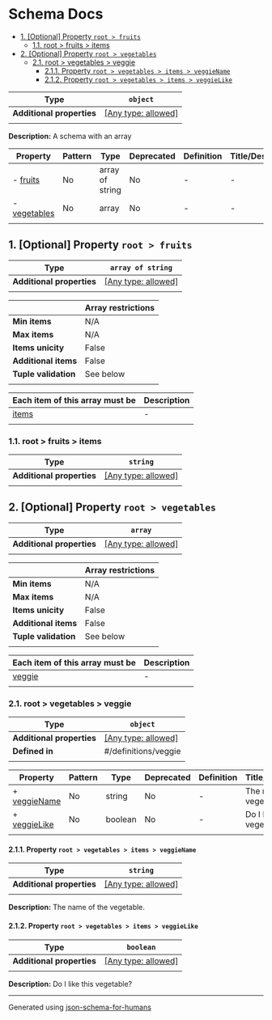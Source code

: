 # Schema Docs

- [1. [Optional] Property `root > fruits`](#fruits)
  - [1.1. root > fruits > items](#autogenerated_heading_2)
- [2. [Optional] Property `root > vegetables`](#vegetables)
  - [2.1. root > vegetables > veggie](#autogenerated_heading_3)
    - [2.1.1. Property `root > vegetables > items > veggieName`](#vegetables_items_veggieName)
    - [2.1.2. Property `root > vegetables > items > veggieLike`](#vegetables_items_veggieLike)

| Type                      | `object`                                                                  |
| ------------------------- | ------------------------------------------------------------------------- |
| **Additional properties** | [[Any type: allowed]](# "Additional Properties of any type are allowed.") |
|                           |                                                                           |

**Description:** A schema with an array

| Property                     | Pattern | Type            | Deprecated | Definition | Title/Description |
| ---------------------------- | ------- | --------------- | ---------- | ---------- | ----------------- |
| - [fruits](#fruits )         | No      | array of string | No         | -          | -                 |
| - [vegetables](#vegetables ) | No      | array           | No         | -          | -                 |
|                              |         |                 |            |            |                   |

## <a name="fruits"></a>1. [Optional] Property `root > fruits`

| Type                      | `array of string`                                                         |
| ------------------------- | ------------------------------------------------------------------------- |
| **Additional properties** | [[Any type: allowed]](# "Additional Properties of any type are allowed.") |
|                           |                                                                           |

|                      | Array restrictions |
| -------------------- | ------------------ |
| **Min items**        | N/A                |
| **Max items**        | N/A                |
| **Items unicity**    | False              |
| **Additional items** | False              |
| **Tuple validation** | See below          |
|                      |                    |

| Each item of this array must be | Description |
| ------------------------------- | ----------- |
| [items](#fruits_items)          | -           |
|                                 |             |

### <a name="autogenerated_heading_2"></a>1.1. root > fruits > items

| Type                      | `string`                                                                  |
| ------------------------- | ------------------------------------------------------------------------- |
| **Additional properties** | [[Any type: allowed]](# "Additional Properties of any type are allowed.") |
|                           |                                                                           |

## <a name="vegetables"></a>2. [Optional] Property `root > vegetables`

| Type                      | `array`                                                                   |
| ------------------------- | ------------------------------------------------------------------------- |
| **Additional properties** | [[Any type: allowed]](# "Additional Properties of any type are allowed.") |
|                           |                                                                           |

|                      | Array restrictions |
| -------------------- | ------------------ |
| **Min items**        | N/A                |
| **Max items**        | N/A                |
| **Items unicity**    | False              |
| **Additional items** | False              |
| **Tuple validation** | See below          |
|                      |                    |

| Each item of this array must be | Description |
| ------------------------------- | ----------- |
| [veggie](#vegetables_items)     | -           |
|                                 |             |

### <a name="autogenerated_heading_3"></a>2.1. root > vegetables > veggie

| Type                      | `object`                                                                  |
| ------------------------- | ------------------------------------------------------------------------- |
| **Additional properties** | [[Any type: allowed]](# "Additional Properties of any type are allowed.") |
| **Defined in**            | #/definitions/veggie                                                      |
|                           |                                                                           |

| Property                                      | Pattern | Type    | Deprecated | Definition | Title/Description          |
| --------------------------------------------- | ------- | ------- | ---------- | ---------- | -------------------------- |
| + [veggieName](#vegetables_items_veggieName ) | No      | string  | No         | -          | The name of the vegetable. |
| + [veggieLike](#vegetables_items_veggieLike ) | No      | boolean | No         | -          | Do I like this vegetable?  |
|                                               |         |         |            |            |                            |

#### <a name="vegetables_items_veggieName"></a>2.1.1. Property `root > vegetables > items > veggieName`

| Type                      | `string`                                                                  |
| ------------------------- | ------------------------------------------------------------------------- |
| **Additional properties** | [[Any type: allowed]](# "Additional Properties of any type are allowed.") |
|                           |                                                                           |

**Description:** The name of the vegetable.

#### <a name="vegetables_items_veggieLike"></a>2.1.2. Property `root > vegetables > items > veggieLike`

| Type                      | `boolean`                                                                 |
| ------------------------- | ------------------------------------------------------------------------- |
| **Additional properties** | [[Any type: allowed]](# "Additional Properties of any type are allowed.") |
|                           |                                                                           |

**Description:** Do I like this vegetable?

----------------------------------------------------------------------------------------------------------------------------
Generated using [json-schema-for-humans](https://github.com/coveooss/json-schema-for-humans)
